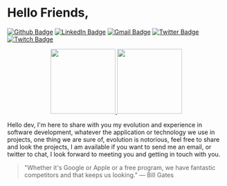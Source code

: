 # Hello Friends,

[![Github Badge](https://img.shields.io/badge/Github--%2300EBEB?style=for-the-black&logo=Github&link=https://github.com/MateusMaceedo)](https://github.com/MateusMaceedo)
[![LinkedIn Badge](https://img.shields.io/badge/linkedin--%2300EBEB?style=for-the-black&logo=linkedin&logoColor=white)](https://www.linkedin.com/in/mateus-macedo-937a32163/)
[![Gmail Badge](https://img.shields.io/badge/gmail--%2300EBEB?style=for-the-black&logo=gmail&logoColor=white)](mateusouza2014@gmail.com)
[![Twitter Badge](https://img.shields.io/badge/Twitter--%2300EBEB?style=for-the-black&logo=Twitter&logoColor=white)](@mateus_macedoo)
[![Twitch Badge](https://img.shields.io/badge/Twitch--%2300EBEB?style=for-the-black&logo=Twitter&logoColor=white)](https://www.twitch.tv/mateusmacedoo)

<p align="center">
  <a href="https://github.com/MateusMaceedo/github-readme-stats">
    <img
      height="150"
      src="https://github-readme-stats.vercel.app/api?username=MateusMaceedo&count_private=true&show_icons=true&custom_title=Github%20Status&show=issues&theme=tokyonight"
    />
  </a>
   <a href="https://github.com/MateusMaceedo/github-readme-stats">
    <img
      height="150"
      src="https://github-readme-stats.vercel.app/api/top-langs/?username=MateusMaceedo&layout=compact&theme=tokyonight" />
  </a>  
</p>

Hello dev, I'm here to share with you my evolution and experience in software development, whatever the application or technology we use in projects, one thing we are sure of, evolution is notorious, feel free to share and look the projects, I am available if you want to send me an email, or twitter to chat, I look forward to meeting you and getting in touch with you.

> "Whether it's Google or Apple or a free program, we have fantastic competitors and that keeps us looking."
> ― Bill Gates



